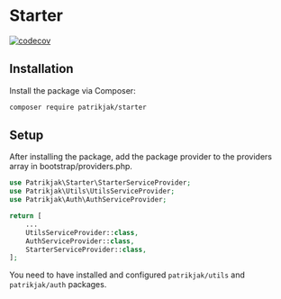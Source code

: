 # Starter

[![codecov](https://codecov.io/gh/patrikjak/starter/graph/badge.svg?token=kaq2yLG9xq)](https://codecov.io/gh/patrikjak/starter)

## Installation

Install the package via Composer:

```bash
composer require patrikjak/starter
```

## Setup

After installing the package, add the package provider to the providers array in bootstrap/providers.php.

```php
use Patrikjak\Starter\StarterServiceProvider;
use Patrikjak\Utils\UtilsServiceProvider;
use Patrikjak\Auth\AuthServiceProvider;

return [
    ...
    UtilsServiceProvider::class,
    AuthServiceProvider::class,
    StarterServiceProvider::class,
];
```

You need to have installed and configured `patrikjak/utils` and `patrikjak/auth` packages.